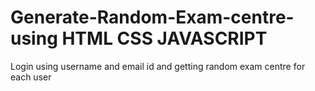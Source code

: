# Generate-Random-Exam-centre- using HTML CSS JAVASCRIPT
Login using username and email id and getting random exam centre for each user
